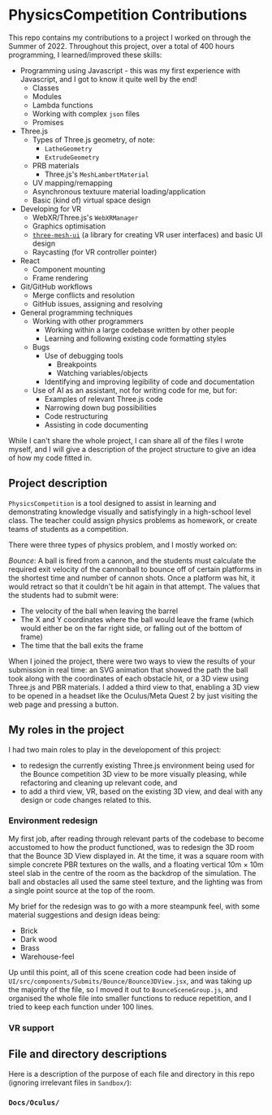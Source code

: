 # PhysicsCompetition Contributions

This repo contains my contributions to a project I worked on through the Summer
of 2022. Throughout this project, over a total of 400 hours programming, I
learned/improved these skills:

- Programming using Javascript - this was my first experience with Javascript,
  and I got to know it quite well by the end!
  - Classes
  - Modules
  - Lambda functions
  - Working with complex `json` files
  - Promises
- Three.js
  - Types of Three.js geometry, of note:
    - `LatheGeometry`
    - `ExtrudeGeometry`
  - PRB materials
    - Three.js's `MeshLambertMaterial`
  - UV mapping/remapping
  - Asynchronous textuure material loading/application
  - Basic (kind of) virtual space design
- Developing for VR
  - WebXR/Three.js's `WebXRManager`
  - Graphics optimisation
  - [`three-mesh-ui`](https://github.com/felixmariotto/three-mesh-ui) (a library for creating VR user interfaces) and basic UI design
  - Raycasting (for VR controller pointer)
- React
  - Component mounting
  - Frame rendering
- Git/GitHub workflows
  - Merge conflicts and resolution
  - GitHub issues, assigning and resolving
- General programming techniques
  - Working with other programmers
    - Working within a large codebase written by other people
    - Learning and following existing code formatting styles
  - Bugs
    - Use of debugging tools
      - Breakpoints
      - Watching variables/objects
    - Identifying and improving legibility of code and documentation
  - Use of AI as an assistant, not for writing code for me, but for:
    - Examples of relevant Three.js code
    - Narrowing down bug possibilities
    - Code restructuring
    - Assisting in code documenting

While I can't share the whole project, I can share all of the files I wrote
myself, and I will give a description of the project structure to give an idea
of how my code fitted in.

## Project description

`PhysicsCompetition` is a tool designed to assist in learning and demonstrating
knowledge visually and satisfyingly in a high-school level class. The teacher
could assign physics problems as homework, or create teams of students as a
competition.

There were three types of physics problem, and I mostly worked on:

_Bounce_: A ball is fired from a cannon, and the students must calculate the
required exit velocity of the cannonball to bounce off of certain platforms
in the shortest time and number of cannon shots. Once a platform was hit,
it would retract so that it couldn't be hit again in that attempt. The values
that the students had to submit were:

- The velocity of the ball when leaving the barrel
- The X and Y coordinates where the ball would leave the frame (which would
  either be on the far right side, or falling out of the bottom of frame)
- The time that the ball exits the frame

When I joined the project, there were two ways to view the results of your
submission in real time: an SVG animation that showed the path the ball took
along with the coordinates of each obstacle hit, or a 3D view using Three.js
and PBR materials. I added a third view to that, enabling a 3D view to be
opened in a headset like the Oculus/Meta Quest 2 by just visiting the
web page and pressing a button.

## My roles in the project

I had two main roles to play in the developoment of this project:

- to redesign the currently existing Three.js environment being used for the
  Bounce competition 3D view to be more visually pleasing, while refactoring
  and cleaning up relevant code, and
- to add a third view, VR, based on the existing 3D view, and deal with any
  design or code changes related to this.

### Environment redesign

My first job, after reading through relevant parts of the codebase to become
accustomed to how the product functioned, was to redesign the 3D room that the
Bounce 3D View displayed in. At the time, it was a square room with simple
concrete PBR textures on the walls, and a floating vertical 10m $`\times`$ 10m
steel slab in the centre of the room as the backdrop of the simulation. The
ball and obstacles all used the same steel texture, and the lighting was from a
single point source at the top of the room.

My brief for the redesign was to go with a more steampunk feel, with some
material suggestions and design ideas being:

- Brick
- Dark wood
- Brass
- Warehouse-feel

Up until this point, all of this scene creation code had been inside of
`UI/src/components/Submits/Bounce/Bounce3DView.jsx`, and was taking up the
majority of the file, so I moved it out to `BounceSceneGroup.js`, and organised
the whole file into smaller functions to reduce repetition, and I tried to keep
each function under 100 lines.

### VR support

## File and directory descriptions

Here is a description of the purpose of each file and directory in this repo
(ignoring irrelevant files in `Sandbox/`):

### `Docs/Oculus/`
